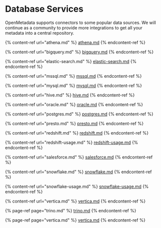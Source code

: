 # Database Services

OpenMetadata supports connectors to some popular data sources. We will continue as a community to provide more integrations to get all your metadata into a central repository.

{% content-ref url="athena.md" %}
[athena.md](athena.md)
{% endcontent-ref %}

{% content-ref url="bigquery.md" %}
[bigquery.md](bigquery.md)
{% endcontent-ref %}

{% content-ref url="elastic-search.md" %}
[elastic-search.md](elastic-search.md)
{% endcontent-ref %}

{% content-ref url="mssql.md" %}
[mssql.md](mssql.md)
{% endcontent-ref %}

{% content-ref url="mysql.md" %}
[mysql.md](mysql.md)
{% endcontent-ref %}

{% content-ref url="hive.md" %}
[hive.md](hive.md)
{% endcontent-ref %}

{% content-ref url="oracle.md" %}
[oracle.md](oracle.md)
{% endcontent-ref %}

{% content-ref url="postgres.md" %}
[postgres.md](postgres.md)
{% endcontent-ref %}

{% content-ref url="presto.md" %}
[presto.md](presto.md)
{% endcontent-ref %}

{% content-ref url="redshift.md" %}
[redshift.md](redshift.md)
{% endcontent-ref %}

{% content-ref url="redshift-usage.md" %}
[redshift-usage.md](redshift-usage.md)
{% endcontent-ref %}

{% content-ref url="salesforce.md" %}
[salesforce.md](salesforce.md)
{% endcontent-ref %}

{% content-ref url="snowflake.md" %}
[snowflake.md](snowflake.md)
{% endcontent-ref %}

{% content-ref url="snowflake-usage.md" %}
[snowflake-usage.md](snowflake-usage.md)
{% endcontent-ref %}

{% content-ref url="vertica.md" %}
[vertica.md](vertica.md)
{% endcontent-ref %}

{% page-ref page="trino.md" %}
[trino.md](trino.md)
{% endcontent-ref %}

{% page-ref page="vertica.md" %}
[vertica.md](vertica.md)
{% endcontent-ref %}



